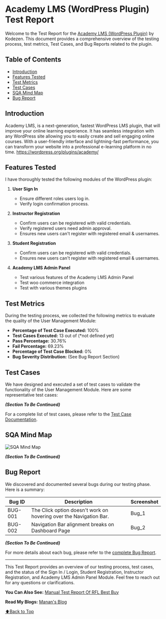 # Academy LMS (WordPress Plugin) Test Report

Welcome to the Test Report for the [Academy LMS (WordPress Plugin)](https://academylms.net/) by Kodezen. This document provides a comprehensive overview of the testing process, test metrics, Test Cases, and Bug Reports related to the plugin.

## Table of Contents
- [Introduction](#introduction)
- [Features Tested](#features-tested)
- [Test Metrics](#test-metrics)
- [Test Cases](#test-cases)
- [SQA Mind Map](#sqa-mind-map)
- [Bug Report](#bug-report)

## Introduction
Academy LMS, is a next-generation, fastest WordPress LMS plugin, that will improve your online learning experience. It has seamless integration with any WordPress site allowing you to easily create and sell engaging online courses. With a user-friendly interface and lightning-fast performance, you can transform your website into a professional e-learning platform in no time. https://wordpress.org/plugins/academy/

## Features Tested
I have thoroughly tested the following modules of the WordPress plugin:

1. **User Sign In**
   - Ensure different roles users log in.
   - Verify login confirmation process.

2. **Instructor Registration**
   - Confirm users can be registered with valid credentials.
   - Verify registered users need admin approval.
   - Ensures new users can't register with registered email & usernames.

3. **Student Registration**
   - Confirm users can be registered with valid credentials.
   - Ensures new users can't register with registered email & usernames.

4. **Academy LMS Admin Panel**
   - Test various features of the Academy LMS Admin Panel
   - Test woo commerce integration
   - Test with various themes plugins

## Test Metrics
During the testing process, we collected the following metrics to evaluate the quality of the User Management Module:

- **Percentage of Test Case Executed:** 100%
- **Test Cases Executed:** 13 out of (*not defined yet)
- **Pass Percentage:** 30.76%
- **Fail Percentage:** 69.23%
- **Percentage of Test Case Blocked:** 0%
- **Bug Severity Distribution:** (See Bug Report Section)

## Test Cases
We have designed and executed a set of test cases to validate the functionality of the User Management Module. Here are some representative test cases:

***(Section To Be Continued)***

For a complete list of test cases, please refer to the [Test Case Documentation](Academy_LMS_Kodezen.xlsx).

## SQA Mind Map
![SQA Mind Map](Mindmap/mindmap.png)

***(Section To Be Continued)***

## Bug Report
We discovered and documented several bugs during our testing phase. Here is a summary:

| Bug ID | Description | Screenshot |
| ------ | ----------- | -------- |
| BUG-001 | The Click option doesn't work on hovering over the Navigation Bar. | Bug_1 |
| BUG-002 | Navigation Bar alignment breaks on Dashboard Page | Bug_2 | 
***(Section To Be Continued)***


For more details about each bug, please refer to the [complete Bug Report](RFL_Best_Buy.xlsx).

---

This Test Report provides an overview of our testing process, test cases, and the status of the Sign In / Login, Student Registration, Instructor Registration, and Academy LMS Admin Panel Module. Feel free to reach out for any questions or clarifications.

**You Can Also See:** [Manual Test Report Of RFL Best Buy](https://github.com/AhmedManan/Manual_Test_RFL_BestBuy)

**Read My Blogs:** [Manan's Blog](https://ahmedmanan.com/blog/)

[⬆️Back to Top](#academy-lms-wordpress-plugin-test-report)

